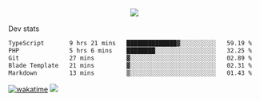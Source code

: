 <h3 align="center">
  <a href="https://github.com/spoopy2023">
      <img src="https://github-profile-trophy.vercel.app/?username=Spoopy2023&no-bg=true&no-frame=true">
  </a>
</h3>

Dev stats
<!--START_SECTION:waka-->

```txt
TypeScript       9 hrs 21 mins   ██████████████▓░░░░░░░░░░   59.19 %
PHP              5 hrs 6 mins    ████████░░░░░░░░░░░░░░░░░   32.25 %
Git              27 mins         ▓░░░░░░░░░░░░░░░░░░░░░░░░   02.89 %
Blade Template   21 mins         ▓░░░░░░░░░░░░░░░░░░░░░░░░   02.31 %
Markdown         13 mins         ▒░░░░░░░░░░░░░░░░░░░░░░░░   01.43 %
```

<!--END_SECTION:waka-->
[![wakatime](https://wakatime.com/badge/user/018ece4c-ff65-47b1-86a2-26e4e720c978.svg)](https://wakatime.com/@mac_g)
<img src="https://camo.githubusercontent.com/935c1e1091fb0ce9d975d06263ed4bc014721cd7e52b557f59b07c85da01afe3/68747470733a2f2f6b6f6d617265762e636f6d2f67687076632f3f757365726e616d653d5843726166744d616e3532266c6162656c3d566965777326636f6c6f723d626c7565267374796c653d706c6173746963">
